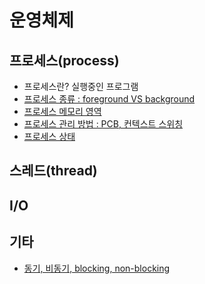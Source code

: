 # 운영체제

## 프로세스(process)
* 프로세스란? 실행중인 프로그램
* [프로세스 종류 : foreground VS background](./프로세스/프로세스%20종류.md)
* [프로세스 메모리 영역](./프로세스/프로세스%20메모리%20영역.md)
* [프로세스 관리 방법 : PCB, 컨텍스트 스위칭](./프로세스/프로세스%20관리%20방법.md)
* [프로세스 상태](./프로세스/프로세스%20상태.md)
## 스레드(thread)


## I/O



## 기타
* [동기, 비동기, blocking, non-blocking]()

